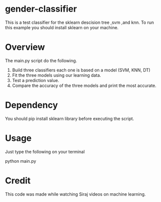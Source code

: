 # gender-classifier

This is a test classifier for the sklearn descision tree ,svm ,and knn.
To run this example you should install sklearn on your machine.

# Overview

The main.py script do the following.
 1. Build three classifiers each one is based on a model (SVM, KNN, DT)
 2. Fit the three models using our learning data.
 3. Test a prediction value.
 4. Compare the accuracy of the three models and print the most accurate.
 
 # Dependency
 
 You should pip install sklearn library before executing the script.
 
 # Usage
 
 Just type the following on your terminal
 
 python main.py
 
 # Credit
 
 This code was made while watching Siraj videos on machine learning.
 
